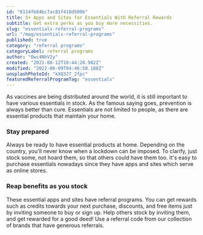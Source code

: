 ```yaml
---
id: "6114fb84bc7ac81f410d509b"
title: 5+ Apps and Sites for Essentials With Referral Rewards
subtitle: Get extra perks as you buy more necessities.
slug: "essentials-referral-programs"
url: "/mag/essentials-referral-programs"
published: true
category: "referral programs"
categoryLabel: referral programs
author: "Owc4NhV2y"
created: "2021-08-12T10:44:20.982Z"
modified: "2022-06-09T04:46:58.188Z"
unsplashPhotoId: "kXQ3J7_2fpc"
featuredReferralProgramTag: "essentials"
---
```

As vaccines are being distributed around the world, it is still important to have various essentials in stock. As the famous saying goes, prevention is always better than cure. Essentials are not limited to people, as there are essential products that maintain your home.

### **Stay prepared**

Always be ready to have essential products at home. Depending on the country, you'll never know when a lockdown can be imposed. To clarify, just stock some, not hoard them, so that others could have them too. It's easy to purchase essentials nowadays since they have apps and sites which serve as online stores.

### **Reap benefits as you stock**

These essential apps and sites have referral programs. You can get rewards such as credits towards your next purchase, discounts, and free items just by inviting someone to buy or sign up. Help others stock by inviting them, and get rewarded for a good deed! Use a referral code from our collection of brands that have generous referrals.